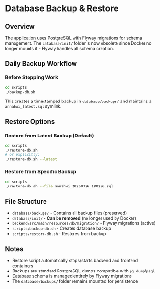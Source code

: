 # Database Backup & Restore

## Overview

The application uses PostgreSQL with Flyway migrations for schema management. The `database/init/` folder is now obsolete since Docker no longer mounts it - Flyway handles all schema creation.

## Daily Backup Workflow

### Before Stopping Work
```bash
cd scripts
./backup-db.sh
```

This creates a timestamped backup in `database/backups/` and maintains a `annahwi_latest.sql` symlink.

## Restore Options

### Restore from Latest Backup (Default)
```bash
cd scripts
./restore-db.sh
# or explicitly:
./restore-db.sh --latest
```

### Restore from Specific Backup
```bash
cd scripts
./restore-db.sh --file annahwi_20250726_180226.sql
```

## File Structure

- `database/backups/` - Contains all backup files (preserved)
- `database/init/` - **Can be removed** (no longer used by Docker)
- `backend/src/main/resources/db/migration/` - Flyway migrations (active)
- `scripts/backup-db.sh` - Creates database backup
- `scripts/restore-db.sh` - Restores from backup

## Notes

- Restore script automatically stops/starts backend and frontend containers
- Backups are standard PostgreSQL dumps compatible with `pg_dump`/`psql`
- Database schema is managed entirely by Flyway migrations
- The `database/backups/` folder remains mounted for persistence